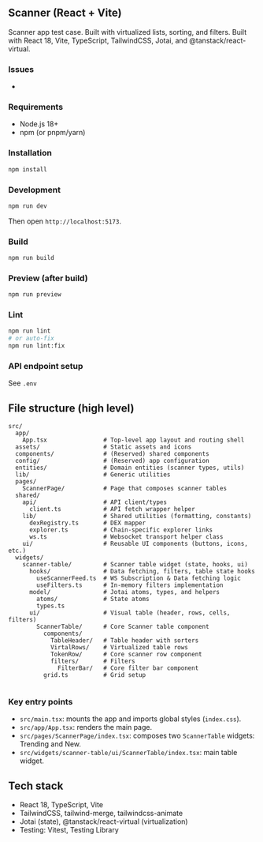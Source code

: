 ## Scanner (React + Vite)

Scanner app test case. Built with virtualized lists, sorting, and filters. Built with React 18, Vite, TypeScript, TailwindCSS, Jotai, and @tanstack/react-virtual.

### Issues
- 
### Requirements
- Node.js 18+
- npm (or pnpm/yarn)


### Installation
```bash
npm install
```

### Development
```bash
npm run dev
```
Then open `http://localhost:5173`.

### Build
```bash
npm run build
```

### Preview (after build)
```bash
npm run preview
```

### Lint
```bash
npm run lint
# or auto-fix
npm run lint:fix
```

### API endpoint setup

See ```.env```

## File structure (high level)
```text
src/
  app/
    App.tsx                # Top-level app layout and routing shell
  assets/                  # Static assets and icons
  components/              # (Reserved) shared components
  config/                  # (Reserved) app configuration
  entities/                # Domain entities (scanner types, utils)
  lib/                     # Generic utilities
  pages/
    ScannerPage/           # Page that composes scanner tables
  shared/
    api/                   # API client/types
      client.ts            # API fetch wrapper helper
    lib/                   # Shared utilities (formatting, constants)
      dexRegistry.ts       # DEX mapper
      explorer.ts          # Chain-specific explorer links
      ws.ts                # Websocket transport helper class
    ui/                    # Reusable UI components (buttons, icons, etc.)
  widgets/
    scanner-table/         # Scanner table widget (state, hooks, ui)
      hooks/               # Data fetching, filters, table state hooks
        useScannerFeed.ts  # WS Subscription & Data fetching logic
        useFilters.ts      # In-memory filters implementation
      model/               # Jotai atoms, types, and helpers
        atoms/             # State atoms
        types.ts
      ui/                  # Visual table (header, rows, cells, filters)
        ScannerTable/      # Core Scanner table component
          components/
            TableHeader/   # Table header with sorters
            VirtalRows/    # Virtualized table rows
            TokenRow/      # Core scanner row component
            filters/       # Filters
              FilterBar/   # Core filter bar component
          grid.ts          # Grid setup
         
```

### Key entry points
- `src/main.tsx`: mounts the app and imports global styles (`index.css`).
- `src/app/App.tsx`: renders the main page.
- `src/pages/ScannerPage/index.tsx`: composes two `ScannerTable` widgets: Trending and New.
- `src/widgets/scanner-table/ui/ScannerTable/index.tsx`: main table widget.

## Tech stack
- React 18, TypeScript, Vite
- TailwindCSS, tailwind-merge, tailwindcss-animate
- Jotai (state), @tanstack/react-virtual (virtualization)
- Testing: Vitest, Testing Library

